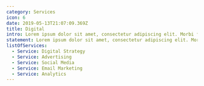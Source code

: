 ```yaml
---
category: Services
icon: 6
date: 2019-05-13T21:07:09.369Z
title: Digital
intro: Lorem ipsum dolor sit amet, consectetur adipiscing elit. Morbi fermentum auctor magna et laoreet. Morbi ultrices quam sed nisi porttitor sollicitudin
statement: Lorem ipsum dolor sit amet, consectetur adipiscing elit. Morbi fermentum auctor magna et laoreet. Morbi ultrices quam sed nisi porttitor sollicitudin
listOfServices:
  - Service: Digital Strategy
  - Service: Advertising
  - Service: Social Media
  - Service: Email Marketing
  - Service: Analytics
---
```

